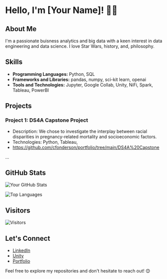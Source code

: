 # Hello, I'm [Your Name]! 👋🤠

## About Me
I'm a passionate buisness analytics and big data with a keen interest in data engineering and data science. I love Star Wars, history, and, philosophy.

## Skills
- **Programming Languages:** Python, SQL
- **Frameworks and Libraries:** pandas, numpy, sci-kit learn, openai
- **Tools and Technologies:** Jupyter, Google Collab, Unity, NiFi, Spark, Tableau, PowerBI

## Projects
### Project 1: DS4A Capstone Project
- Description: We chose to investigate the interplay between racial disparities in pregnancy-related mortality and socioeconomic factors.
- Technologies: Python, Tableau, 
- https://github.com/cfonderson/portfolio/tree/main/DS4A%20Capstone

...

## GitHub Stats
![Your GitHub Stats](https://github-readme-stats.vercel.app/api?username=your-username&show_icons=true&hide=contribs,prs)

![Top Languages](https://github-readme-stats.vercel.app/api/top-langs/?username=your-username&layout=compact)

## Visitors
![Visitors](https://visitor-badge.laobi.icu/badge?page_id=your-username.your-username)

## Let's Connect
- [LinkedIn](https://www.linkedin.com/in/gabrielbrionesloria/)
- [Unity](https://play.unity.com/u/gvbl92)
- [Portfolio](https://your-portfolio-website.com)

Feel free to explore my repositories and don't hesitate to reach out! 😊
